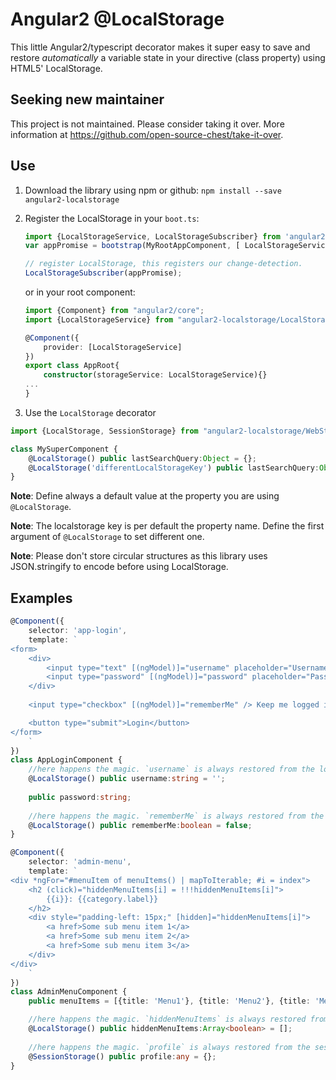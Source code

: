 # Angular2 @LocalStorage

This little Angular2/typescript decorator makes it super easy to save and restore *automatically* a variable state in your
directive (class property) using HTML5' LocalStorage.

## Seeking new maintainer

This project is not maintained. Please consider taking it over. More information at https://github.com/open-source-chest/take-it-over.

## Use

1. Download the library using npm or github: `npm install --save angular2-localstorage`
2. Register the LocalStorage in your `boot.ts`:
    ```typescript
    import {LocalStorageService, LocalStorageSubscriber} from 'angular2-localstorage/LocalStorageEmitter';
    var appPromise = bootstrap(MyRootAppComponent, [ LocalStorageService ]);
    
    // register LocalStorage, this registers our change-detection.
    LocalStorageSubscriber(appPromise);
    ```
    or in your root component:
    ```typescript
    import {Component} from "angular2/core";
    import {LocalStorageService} from "angular2-localstorage/LocalStorageEmitter";

    @Component({
        provider: [LocalStorageService]
    })
    export class AppRoot{
        constructor(storageService: LocalStorageService){}
    ...
    }
    ```


3. Use the `LocalStorage` decorator
```typescript
import {LocalStorage, SessionStorage} from "angular2-localstorage/WebStorage";

class MySuperComponent {
    @LocalStorage() public lastSearchQuery:Object = {};
    @LocalStorage('differentLocalStorageKey') public lastSearchQuery:Object = {};
}
```

**Note**: Define always a default value at the property you are using `@LocalStorage`.

**Note**: The localstorage key is per default the property name. Define the first argument of `@LocalStorage` to set different one.

**Note**: Please don't store circular structures as this library uses JSON.stringify to encode before using LocalStorage.

## Examples

```typescript
@Component({
    selector: 'app-login',
    template: `
<form>
    <div>
        <input type="text" [(ngModel)]="username" placeholder="Username" />
        <input type="password" [(ngModel)]="password" placeholder="Password" />
    </div>
    
    <input type="checkbox" [(ngModel)]="rememberMe" /> Keep me logged in

    <button type="submit">Login</button>
</form>
    `
})
class AppLoginComponent {
    //here happens the magic. `username` is always restored from the localstorage when you reload the site
    @LocalStorage() public username:string = '';
    
    public password:string;
    
    //here happens the magic. `rememberMe` is always restored from the localstorage when you reload the site
    @LocalStorage() public rememberMe:boolean = false;
}
```


```typescript
@Component({
    selector: 'admin-menu',
    template: `
<div *ngFor="#menuItem of menuItems() | mapToIterable; #i = index">
    <h2 (click)="hiddenMenuItems[i] = !!!hiddenMenuItems[i]">
        {{i}}: {{category.label}}
    </h2>
    <div style="padding-left: 15px;" [hidden]="hiddenMenuItems[i]">
        <a href>Some sub menu item 1</a>
        <a href>Some sub menu item 2</a>
        <a href>Some sub menu item 3</a>
    </div>
</div>
    `
})
class AdminMenuComponent {
    public menuItems = [{title: 'Menu1'}, {title: 'Menu2'}, {title: 'Menu3'}];

    //here happens the magic. `hiddenMenuItems` is always restored from the localstorage when you reload the site
    @LocalStorage() public hiddenMenuItems:Array<boolean> = [];
    
    //here happens the magic. `profile` is always restored from the sessionStorage when you reload the site from the current tab/browser. This is perfect for more sensitive information that shouldn't stay once the user closes the browser.
    @SessionStorage() public profile:any = {};
}
```
